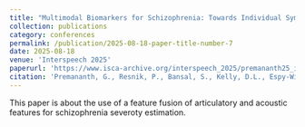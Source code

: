 ```yaml
---
title: "Multimodal Biomarkers for Schizophrenia: Towards Individual Symptom Severity Estimation"
collection: publications
category: conferences
permalink: /publication/2025-08-18-paper-title-number-7
date: 2025-08-18
venue: 'Interspeech 2025'
paperurl: 'https://www.isca-archive.org/interspeech_2025/premananth25_interspeech.html#'
citation: 'Premananth, G., Resnik, P., Bansal, S., Kelly, D.L., Espy-Wilson, C. (2025) Multimodal Biomarkers for Schizophrenia: Towards Individual Symptom Severity Estimation. Proc. Interspeech 2025, 3065-3069, doi: 10.21437/Interspeech.2025-2332'
---
```


This paper is about the use of a feature fusion of articulatory and acoustic features for schizophrenia severoty estimation.